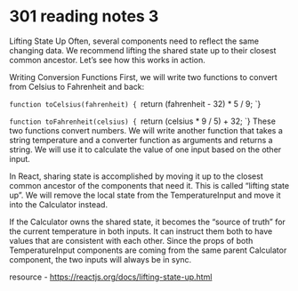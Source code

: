 # 301 reading notes 3


Lifting State Up
Often, several components need to reflect the same changing data. We recommend lifting the shared state up to their closest common ancestor. Let’s see how this works in action.

Writing Conversion Functions
First, we will write two functions to convert from Celsius to Fahrenheit and back:

`function toCelsius(fahrenheit) {
  `return (fahrenheit - 32) * 5 / 9;
`}

`function toFahrenheit(celsius) {
  `return (celsius * 9 / 5) + 32;
`}
These two functions convert numbers. We will write another function that takes a string temperature and a converter function as arguments and returns a string. We will use it to calculate the value of one input based on the other input.

In React, sharing state is accomplished by moving it up to the closest common ancestor of the components that need it. This is called “lifting state up”. We will remove the local state from the TemperatureInput and move it into the Calculator instead.

If the Calculator owns the shared state, it becomes the “source of truth” for the current temperature in both inputs. It can instruct them both to have values that are consistent with each other. Since the props of both TemperatureInput components are coming from the same parent Calculator component, the two inputs will always be in sync.

resource - https://reactjs.org/docs/lifting-state-up.html